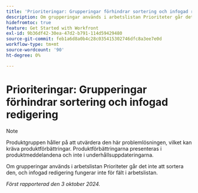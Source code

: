 ```yaml
---
title: 'Prioriteringar: Grupperingar förhindrar sortering och infogad redigering'
description: Om grupperingar används i arbetslistan Prioriteter går det inte att sortera den, och infogad redigering fungerar inte för fält i arbetslistan.
hidefromtoc: true
feature: Get Started with Workfront
exl-id: 9b36df42-30ea-47d2-b791-114d59429480
source-git-commit: feb1a6d8a0b4c28c035415302746dfc8a3ee7e0d
workflow-type: tm+mt
source-wordcount: '90'
ht-degree: 0%

---
```


# Prioriteringar: Grupperingar förhindrar sortering och infogad redigering

>[!NOTE]
>
>Produktgruppen håller på att utvärdera den här problemlösningen, vilket kan kräva produktförbättringar. Produktförbättringarna presenteras i produktmeddelandena och inte i underhållsuppdateringarna.

Om grupperingar används i arbetslistan Prioriteter går det inte att sortera den, och infogad redigering fungerar inte för fält i arbetslistan.

_Först rapporterad den 3 oktober 2024._
